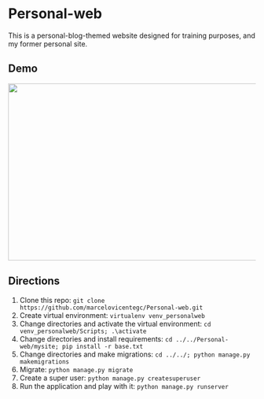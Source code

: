 # Personal-web

This is a personal-blog-themed website designed for training purposes, and my former personal site.

## Demo

<img src="https://github.com/marcelovicentegc/Personal-web/blob/master/Personal-web.gif" width="640" height="360" />

## Directions

1. Clone this repo: `git clone https://github.com/marcelovicentegc/Personal-web.git`
2. Create virtual environment: `virtualenv venv_personalweb`
3. Change directories and activate the virtual environment: `cd venv_personalweb/Scripts; .\activate`
4. Change directories and install requirements: `cd ../../Personal-web/mysite; pip install -r base.txt`
5. Change directories and make migrations: `cd ../../; python manage.py makemigrations`
6. Migrate: `python manage.py migrate`
7. Create a super user: `python manage.py createsuperuser`
8. Run the application and play with it: `python manage.py runserver`

